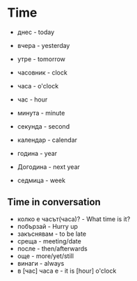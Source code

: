 # Time

- днес - today
- вчера - yesterday
- утре - tomorrow


- часовник - clock
- чаcа - o'clock
- час - hour
- минута - minute
- секунда - second


- календар - calendar
- година - year
- Догодина - next year
- седмица - week

## Time in conversation

- колко е часът(часa)? - What time is it?
- побързай - Hurry up
- закъснявам - to be late
- среща - meeting/date
- после - then/afterwards
- още - more/yet/still
- винаги - always
- в [час] часа е - it is [hour] o'clock
